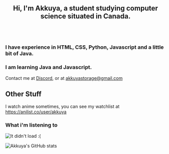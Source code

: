 
<h2 align=center> Hi, I'm Akkuya, a student studying computer science situated in Canada. </h2>

 <br><br>

### I have experience in HTML, CSS, Python, Javascript and a little bit of Java.
 
### I am learning Java and Javascript.

 

Contact me at [Discord](https://discord.com/users/737377683687735347), or at [akkuyastorage@gmail.com](mailto://akkuyastorage@gmail.com)


## Other Stuff

I watch anime sometimes, you can see my watchlist at https://anilist.co/user/akkuya

### What i'm listening to

![It didn't load :(](https://vps5.minzkraut.com/spotify/embed.png?key=orangemariodog&header=center&font=Raleway&headerFont=Comfortaa&color=b39eb5&border=ffffff&oversOnly=false)

![Akkuya's GitHub stats](https://github-readme-stats.vercel.app/api?username=akkuya&theme=material-palenight)

<!--

**Akkuya/akkuya** is a ✨ _special_ ✨ repository because its `README.md` (this file) appears on your GitHub profile.

Here are some ideas to get you started:

- 🔭 I’m currently working on ...
- 🌱 I’m currently learning ...
- 👯 I’m looking to collaborate on ...
- 🤔 I’m looking for help with ...
- 💬 Ask me about ...
- 📫 How to reach me: ...
- 😄 Pronouns: ...
- ⚡ Fun fact: ...
-->
